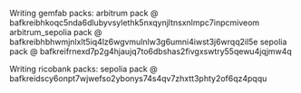 Writing gemfab packs:
  arbitrum pack @ bafkreibhkoqc5nda6dlubyvsylethk5nxqynjltnsxnlmpc7inpcmiveom
  arbitrum_sepolia pack @ bafkreibhbhwmjnlxlt5iq4lz6wgvmulnlw3g6umni4iwst3j6wrqq2il5e
  sepolia pack @ bafkreifrnexd7p2g4hjaujq7to6dbshas2fivgxswtry55qewu4jqjmw4q

Writing ricobank packs:
  sepolia pack @ bafkreidscy6onpt7wjwefso2ybonys74s4qv7zhxtt3phty2of6qz4pqqu
